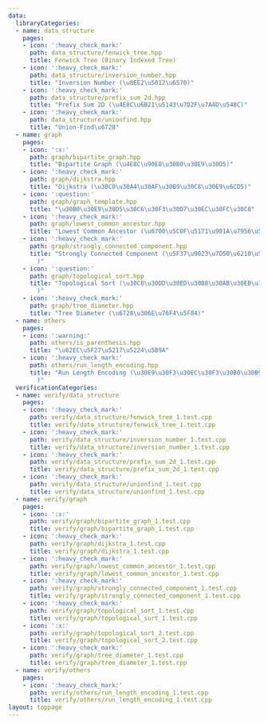 ```yaml
---
data:
  libraryCategories:
  - name: data_structure
    pages:
    - icon: ':heavy_check_mark:'
      path: data_structure/fenwick_tree.hpp
      title: Fenwick Tree (Binary Indexed Tree)
    - icon: ':heavy_check_mark:'
      path: data_structure/inversion_number.hpp
      title: "Inversion Number (\u8EE2\u5012\u6570)"
    - icon: ':heavy_check_mark:'
      path: data_structure/prefix_sum_2d.hpp
      title: "Prefix Sum 2D (\u4E8C\u6B21\u5143\u7D2F\u7A4D\u548C)"
    - icon: ':heavy_check_mark:'
      path: data_structure/unionfind.hpp
      title: "Union-Find\u6728"
  - name: graph
    pages:
    - icon: ':x:'
      path: graph/bipartite_graph.hpp
      title: "Bipartite Graph (\u4E8C\u90E8\u30B0\u30E9\u30D5)"
    - icon: ':heavy_check_mark:'
      path: graph/dijkstra.hpp
      title: "Dijkstra (\u30C0\u30A4\u30AF\u30B9\u30C8\u30E9\u6CD5)"
    - icon: ':question:'
      path: graph/graph_template.hpp
      title: "\u30B0\u30E9\u30D5\u30C6\u30F3\u30D7\u30EC\u30FC\u30C8"
    - icon: ':heavy_check_mark:'
      path: graph/lowest_common_ancestor.hpp
      title: "Lowest Common Ancestor (\u6700\u5C0F\u5171\u901A\u7956\u5148)"
    - icon: ':heavy_check_mark:'
      path: graph/strongly_connected_component.hpp
      title: "Strongly Connected Component (\u5F37\u9023\u7D50\u6210\u5206\u5206\u89E3\
        )"
    - icon: ':question:'
      path: graph/topological_sort.hpp
      title: "Topological Sort (\u30C8\u30DD\u30ED\u30B8\u30AB\u30EB\u30BD\u30FC\u30C8\
        )"
    - icon: ':heavy_check_mark:'
      path: graph/tree_diameter.hpp
      title: "Tree Diameter (\u6728\u306E\u76F4\u5F84)"
  - name: others
    pages:
    - icon: ':warning:'
      path: others/is_parenthesis.hpp
      title: "\u62EC\u5F27\u5217\u5224\u5B9A"
    - icon: ':heavy_check_mark:'
      path: others/run_length_encoding.hpp
      title: "Run Length Encoding (\u30E9\u30F3\u30EC\u30F3\u30B0\u30B9\u5727\u7E2E\
        )"
  verificationCategories:
  - name: verify/data_structure
    pages:
    - icon: ':heavy_check_mark:'
      path: verify/data_structure/fenwick_tree_1.test.cpp
      title: verify/data_structure/fenwick_tree_1.test.cpp
    - icon: ':heavy_check_mark:'
      path: verify/data_structure/inversion_number_1.test.cpp
      title: verify/data_structure/inversion_number_1.test.cpp
    - icon: ':heavy_check_mark:'
      path: verify/data_structure/prefix_sum_2d_1.test.cpp
      title: verify/data_structure/prefix_sum_2d_1.test.cpp
    - icon: ':heavy_check_mark:'
      path: verify/data_structure/unionfind_1.test.cpp
      title: verify/data_structure/unionfind_1.test.cpp
  - name: verify/graph
    pages:
    - icon: ':x:'
      path: verify/graph/bipartite_graph_1.test.cpp
      title: verify/graph/bipartite_graph_1.test.cpp
    - icon: ':heavy_check_mark:'
      path: verify/graph/dijkstra_1.test.cpp
      title: verify/graph/dijkstra_1.test.cpp
    - icon: ':heavy_check_mark:'
      path: verify/graph/lowest_common_ancestor_1.test.cpp
      title: verify/graph/lowest_common_ancestor_1.test.cpp
    - icon: ':heavy_check_mark:'
      path: verify/graph/strongly_connected_component_1.test.cpp
      title: verify/graph/strongly_connected_component_1.test.cpp
    - icon: ':heavy_check_mark:'
      path: verify/graph/topological_sort_1.test.cpp
      title: verify/graph/topological_sort_1.test.cpp
    - icon: ':x:'
      path: verify/graph/topological_sort_2.test.cpp
      title: verify/graph/topological_sort_2.test.cpp
    - icon: ':heavy_check_mark:'
      path: verify/graph/tree_diameter_1.test.cpp
      title: verify/graph/tree_diameter_1.test.cpp
  - name: verify/others
    pages:
    - icon: ':heavy_check_mark:'
      path: verify/others/run_length_encoding_1.test.cpp
      title: verify/others/run_length_encoding_1.test.cpp
layout: toppage
---
```


